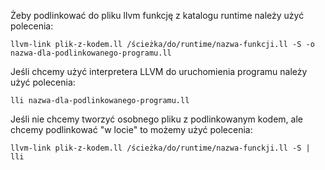 Żeby podlinkować do pliku llvm funkcję z katalogu runtime należy użyć polecenia:
```
llvm-link plik-z-kodem.ll /ścieżka/do/runtime/nazwa-funkcji.ll -S -o nazwa-dla-podlinkowanego-programu.ll
```
Jeśli chcemy użyć interpretera LLVM do uruchomienia programu należy użyć polecenia:
```
lli nazwa-dla-podlinkowanego-programu.ll
```

Jeśli nie chcemy tworzyć osobnego pliku z podlinkowanym kodem, ale chcemy podlinkować "w locie" to możemy użyć polecenia:
```
llvm-link plik-z-kodem.ll /ścieżka/do/runtime/nazwa-funckji.ll -S | lli
```